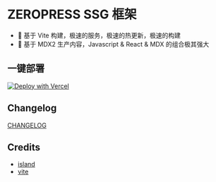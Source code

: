 # ZEROPRESS SSG 框架

- 🚀 基于 Vite 构建，极速的服务，极速的热更新，极速的构建
- 📝 基于 MDX2 生产内容，Javascript & React & MDX 的组合极其强大

## 一键部署

[![Deploy with Vercel](https://vercel.com/button)](https://vercel.com/new/clone?repository-url=https%3A%2F%2Fgithub.com%2Fhouhongxu%2Fzeropress-typescript.git&project-name=zeropress&repository-name=zeropress&output-directory=dist)

## Changelog

[CHANGELOG](https://github.com/903040380/hhxpress/blob/master/packages/zeropress/CHANGELOG.md)

## Credits

- [island](https://github.com/sanyuan0704/island.js)
- [vite](https://github.com/vitejs/vite)

